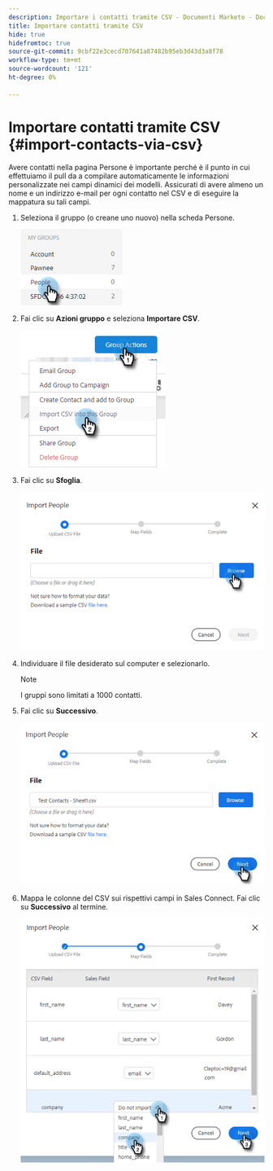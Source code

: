 ```yaml
---
description: Importare i contatti tramite CSV - Documenti Marketo - Documentazione del prodotto
title: Importare contatti tramite CSV
hide: true
hidefromtoc: true
source-git-commit: 9cbf22e3cecd707641a87482b95eb3d43d3a8f78
workflow-type: tm+mt
source-wordcount: '121'
ht-degree: 0%

---
```


# Importare contatti tramite CSV {#import-contacts-via-csv}

Avere contatti nella pagina Persone è importante perché è il punto in cui effettuiamo il pull da a compilare automaticamente le informazioni personalizzate nei campi dinamici dei modelli. Assicurati di avere almeno un nome e un indirizzo e-mail per ogni contatto nel CSV e di eseguire la mappatura su tali campi.

1. Seleziona il gruppo (o creane uno nuovo) nella scheda Persone.

   ![](assets/import-contacts-via-csv-1.png)

1. Fai clic su **Azioni gruppo** e seleziona **Importare CSV**.

   ![](assets/import-contacts-via-csv-2.png)

1. Fai clic su **Sfoglia**.

   ![](assets/import-contacts-via-csv-3.png)

1. Individuare il file desiderato sul computer e selezionarlo.

   >[!NOTE]
   >
   >I gruppi sono limitati a 1000 contatti.

1. Fai clic su **Successivo**.

   ![](assets/import-contacts-via-csv-4.png)

1. Mappa le colonne del CSV sui rispettivi campi in Sales Connect. Fai clic su **Successivo** al termine.

   ![](assets/import-contacts-via-csv-5.png)
